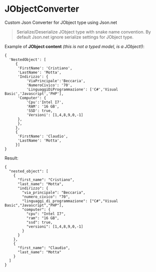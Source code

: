 # JObjectConverter

Custom Json Converter for JObject type using Json.net

> Serialize/Deserialize JObject type with snake name convention. By default Json.net ignore serialize settings for JObject type.


Example of **JObject content** *(this is not a typed model, is a JObject!)*:
```
{
  'NestedObject': [
     {
      'FirstName': 'Cristiano',
      'LastName': 'Motta',
      'Indirizzo': {
          'ViaPrincipale':'Beccaria', 
          'NumeroCivico': '70',
          'LinguaggiDiProgrammazione': ['C#','Visual Basic','Javascript','PHP'],
      'Computer': {
          'Cpu':'Intel I7', 
          'RAM': '16 GB',
          'SSD': true,
          'Versioni': [1,4,8,9,0,-1]
      },  
      },
     },
     {
      'FirstName': 'Claudio',
      'LastName': 'Motta',
     }]
}
```

Result:
```
{
  "nested_object": [
    {
      "first_name": "Cristiano",
      "last_name": "Motta",
      "indirizzo": {
        "via_principale": "Beccaria",
        "numero_civico": "70",
        "linguaggi_di_programmazione": ["C#","Visual Basic","Javascript","PHP"],
        "computer": {
          "cpu": "Intel I7",
          "ram": "16 GB",
          "ssd": true,
          "versioni": [1,4,8,9,0,-1]
        }
      }
    },
    {
      "first_name": "Claudio",
      "last_name": "Motta"
    }
  ]
}
```


